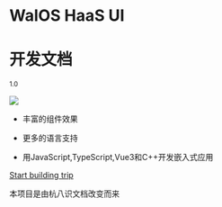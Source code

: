 

# **WalOS HaaS UI**
# **开发文档**
<small>1.0</small>

![](_images/组件效果.gif)

- 丰富的组件效果

- 更多的语言支持

- 用JavaScript,TypeScript,Vue3和C++开发嵌入式应用

[Start building trip](index)



本项目是由杭八识文档改变而来

